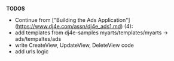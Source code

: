 **TODOS**
- Continue from ["Building the Ads Application"] (https://www.dj4e.com/assn/dj4e_ads1.md) (4): 
- add templates from dj4e-samples myarts/templates/myarts -> ads/tempaltes/ads
- write CreateView, UpdateView, DeleteView code
- add urls logic